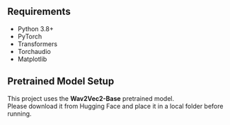 ## Requirements
- Python 3.8+
- PyTorch
- Transformers
- Torchaudio
- Matplotlib

## Pretrained Model Setup
This project uses the **Wav2Vec2-Base** pretrained model.  
Please download it from Hugging Face and place it in a local folder before running.

